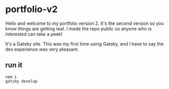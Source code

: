 # portfolio-v2

Hello and welcome to my portfolio version 2. It's the second version so you know things are getting real. I made the repo public so anyone who is interested can take a peek!

It's a Gatsby site. This was my first time using Gatsby, and I have to say the dev experience was very pleasant.

## run it

```
npm i
gatsby develop
```